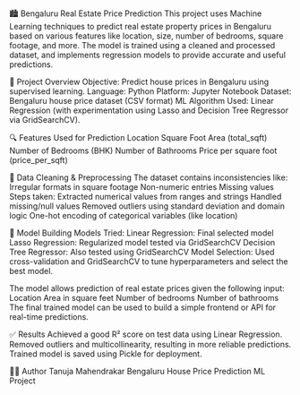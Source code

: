 🏙️ Bengaluru Real Estate Price Prediction
This project uses Machine Learning techniques to predict real estate property prices in Bengaluru based on various features like location, size, number of bedrooms, square footage, and more. The model is trained using a cleaned and processed dataset, and implements regression models to provide accurate and useful predictions.

📌 Project Overview
Objective: Predict house prices in Bengaluru using supervised learning.
Language: Python
Platform: Jupyter Notebook
Dataset: Bengaluru house price dataset (CSV format)
ML Algorithm Used: Linear Regression (with experimentation using Lasso and Decision Tree Regressor via GridSearchCV).

🔍 Features Used for Prediction
Location
Square Foot Area (total_sqft)
Number of Bedrooms (BHK)
Number of Bathrooms
Price per square foot (price_per_sqft)

🧹 Data Cleaning & Preprocessing
The dataset contains inconsistencies like:
Irregular formats in square footage
Non-numeric entries
Missing values
Steps taken:
Extracted numerical values from ranges and strings
Handled missing/null values
Removed outliers using standard deviation and domain logic
One-hot encoding of categorical variables (like location)

🧠 Model Building
Models Tried:
Linear Regression: Final selected model
Lasso Regression: Regularized model tested via GridSearchCV
Decision Tree Regressor: Also tested using GridSearchCV
Model Selection:
Used cross-validation and GridSearchCV to tune hyperparameters and select the best model.



The model allows prediction of real estate prices given the following input:
Location
Area in square feet
Number of bedrooms
Number of bathrooms
The final trained model can be used to build a simple frontend or API for real-time predictions.

✅ Results
Achieved a good R² score on test data using Linear Regression.
Removed outliers and multicollinearity, resulting in more reliable predictions.
Trained model is saved using Pickle for deployment.



👩‍💻 Author
Tanuja Mahendrakar
Bengaluru House Price Prediction ML Project









